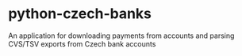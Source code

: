 # python-czech-banks
An application for downloading payments from accounts and parsing CVS/TSV exports from Czech bank accounts
